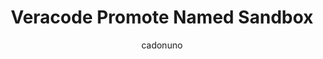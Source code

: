 ---
layout: post
repolink: "https://github.com/cadonuno/Veracode-Promote-Named-Sandbox"
title: "Veracode Promote Named Sandbox"
description: "This will promote the latest scan of a named sandbox."
author: "cadonuno"
author-link: "https://github.com/cadonuno/"
content-type: "automating_common_veracode_platform_tasks"
repo: "github"
repo_title: "Veracode Promote Named Sandbox"
---